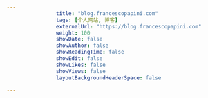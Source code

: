 ---
                title: "blog.francescopapini.com"
                tags: [个人网站, 博客]
                externalUrl: "https://blog.francescopapini.com"
                weight: 100
                showDate: false
                showAuthor: false
                showReadingTime: false
                showEdit: false
                showLikes: false
                showViews: false
                layoutBackgroundHeaderSpace: false
                ---

